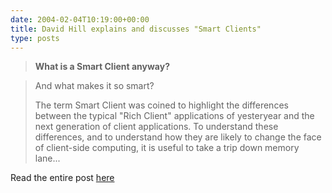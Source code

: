 ```yaml
---
date: 2004-02-04T10:19:00+00:00
title: David Hill explains and discusses "Smart Clients"
type: posts
---
```

> **What is a Smart Client anyway?**

>
> And what makes it so smart?
>
> The term Smart Client was coined to highlight the differences between the typical "Rich Client" applications of yesteryear and the next generation of client applications. To understand these differences, and to understand how they are likely to change the face of client-side computing, it is useful to take a trip down memory lane...

Read the entire post [here](http://weblogs.asp.net/dphill/articles/66300.aspx)
